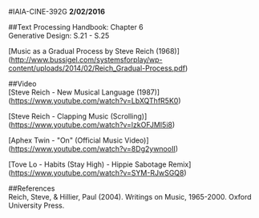 #IAIA-CINE-392G
**2/02/2016**
  
##Text
Processing Handbook: Chapter 6  
Generative Design: S.21 - S.25

[Music as a Gradual Process by Steve Reich (1968)]  
(http://www.bussigel.com/systemsforplay/wp-content/uploads/2014/02/Reich_Gradual-Process.pdf)  

##Video  
[Steve Reich - New Musical Language (1987)]
(https://www.youtube.com/watch?v=LbXQThfR5K0)  

[Steve Reich - Clapping Music (Scrolling)]
(https://www.youtube.com/watch?v=lzkOFJMI5i8)  

[Aphex Twin - "On" (Official Music Video)]
(https://www.youtube.com/watch?v=8Dg2ywnooII)  

[Tove Lo - Habits (Stay High) - Hippie Sabotage Remix]
(https://www.youtube.com/watch?v=SYM-RJwSGQ8)  

##References  
Reich, Steve, & Hillier, Paul (2004). Writings on Music, 1965-2000. Oxford University Press.
